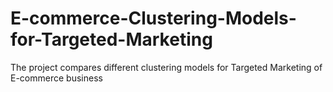 # E-commerce-Clustering-Models-for-Targeted-Marketing
The project compares different clustering models for Targeted Marketing of E-commerce business
